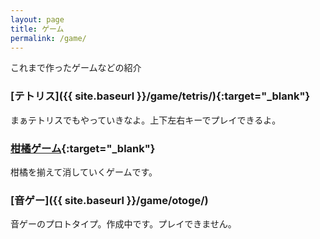 ```yaml
---
layout: page
title: ゲーム
permalink: /game/
---
```


これまで作ったゲームなどの紹介

### [テトリス]({{ site.baseurl }}/game/tetris/){:target="_blank"}
まぁテトリスでもやっていきなよ。上下左右キーでプレイできるよ。


### [柑橘ゲーム](https://kankitsu.vercel.app/){:target="_blank"}
柑橘を揃えて消していくゲームです。

### [音ゲー]({{ site.baseurl }}/game/otoge/)
音ゲーのプロトタイプ。作成中です。プレイできません。

<!-- テトリスをプレイするボタン
<button onclick="openTetris()">テトリスをプレイする</button>
<script>
  function openTetris() {
    window.open('/game/tetris', 'tetrisWindow', 'width=800,height=1600,scrollbars=no,toolbar=no,location=no,status=no');
  }
</script> -->
